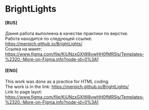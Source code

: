 # BrightLights
#### [RUS]  
Дання работа выполнена в качестве практики по верстке.  
Работа находится по следующей ссылке: https://merpich.github.io/BrightLights/  
Ссылка на макет: https://www.figma.com/file/KiUNzxGXlW8vwHH0fMR5ls/Templates-%2320.-More-on-Figma.info?node-id=0%3A1  

#### [ENG]  
This work was done as a practice for HTML coding.  
The work is in the link: https://merpich.github.io/BrightLights/  
Link to page layot: https://www.figma.com/file/KiUNzxGXlW8vwHH0fMR5ls/Templates-%2320.-More-on-Figma.info?node-id=0%3A1  

